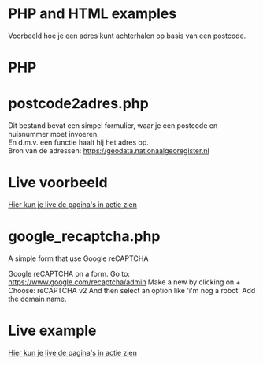 # PHP and HTML examples
Voorbeeld hoe je een adres kunt achterhalen op basis van een postcode.<br>

# PHP
# postcode2adres.php

Dit bestand bevat een simpel formulier, waar je een postcode en huisnummer moet invoeren.<br>
En d.m.v. een functie haalt hij het adres op. <br>
Bron van de adressen: https://geodata.nationaalgeoregister.nl

# Live voorbeeld
[Hier kun je live de pagina's in actie zien](https://www.trebnie.nl/test/postcode2adres.php)


# google_recaptcha.php
A simple form that use Google reCAPTCHA

Google reCAPTCHA on a form.
Go to: https://www.google.com/recaptcha/admin
Make a new by clicking on +
Choose: reCAPTCHA v2
And then select an option like 'i'm nog a robot'
Add the domain name.


# Live example
[Hier kun je live de pagina's in actie zien](https://www.trebnie.nl/test/google_recaptcha.php)
